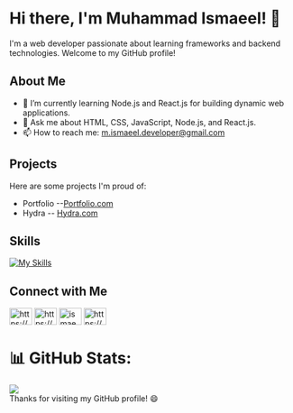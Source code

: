 # Hi there, I'm Muhammad Ismaeel! 👋

I'm a web developer passionate about learning frameworks and backend technologies. Welcome to my GitHub profile!

## About Me

- 🔭 I’m currently learning Node.js and React.js for building dynamic web applications.
- 💬 Ask me about HTML, CSS, JavaScript, Node.js, and React.js.
- 📫 How to reach me: m.ismaeel.developer@gmail.com

## Projects

Here are some projects I'm proud of:

- Portfolio  --[Portfolio.com](https://ismaeeldev.netlify.app/)
- Hydra  -- [Hydra.com ](https://ismaeeldev.github.io/Hydra/)

## Skills

 [![My Skills](https://skillicons.dev/icons?i=js,html,css,atom,cpp,nodejs)](https://skillicons.dev)

## Connect with Me
<a href="https://linkedin.com/in/https://www.linkedin.com/in/ismaeeldev786/" target="blank"><img align="center"
            src="https://raw.githubusercontent.com/rahuldkjain/github-profile-readme-generator/master/src/images/icons/Social/linked-in-alt.svg"
            alt="https://www.linkedin.com/in/ismaeeldev786/" height="30" width="40" /></a>
    <a href="https://fb.com/https://www.facebook.com/m.ismaeel.developer" target="blank"><img align="center"
            src="https://raw.githubusercontent.com/rahuldkjain/github-profile-readme-generator/master/src/images/icons/Social/facebook.svg"
            alt="https://www.facebook.com/m.ismaeel.developer" height="30" width="40" /></a>
    <a href="https://twitter.com/ismaeel_dev" target="blank"><img align="center"
            src="https://raw.githubusercontent.com/rahuldkjain/github-profile-readme-generator/master/src/images/icons/Social/twitter.svg"
            alt="ismaeel_dev" height="30" width="40" /></a>
    <a href="https://instagram.com/https://www.instagram.com/_just_ismaeel/" target="blank"><img align="center"
            src="https://raw.githubusercontent.com/rahuldkjain/github-profile-readme-generator/master/src/images/icons/Social/instagram.svg"
            alt="https://www.instagram.com/_just_ismaeel/" height="30" width="40" /></a>

          

# 📊 GitHub Stats:
![](https://github-readme-stats.vercel.app/api?username=ismaeeldev&theme=dark&hide_border=false&include_all_commits=false&count_private=false)<br />
Thanks for visiting my GitHub profile! 😄
